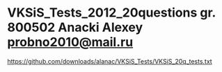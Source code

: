 VKSiS_Tests_2012_20questions
gr. 800502
Anacki Alexey
probno2010@mail.ru
================================


https://github.com/downloads/alanac/VKSiS_Tests/VKSiS_20q_tests.txt